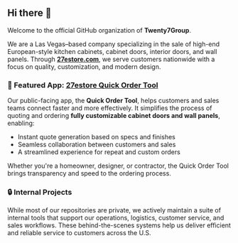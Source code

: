 ## Hi there 👋

Welcome to the official GitHub organization of **Twenty7Group**.

We are a Las Vegas–based company specializing in the sale of high-end European-style kitchen cabinets, cabinet doors, interior doors, and wall panels. Through **[27estore.com](https://27estore.com)**, we serve customers nationwide with a focus on quality, customization, and modern design.

### 🚀 Featured App: [27estore Quick Order Tool](https://orders.27estore.com)

Our public-facing app, the **Quick Order Tool**, helps customers and sales teams connect faster and more effectively. It simplifies the process of quoting and ordering **fully customizable cabinet doors and wall panels**, enabling:

- Instant quote generation based on specs and finishes  
- Seamless collaboration between customers and sales  
- A streamlined experience for repeat and custom orders

Whether you're a homeowner, designer, or contractor, the Quick Order Tool brings transparency and speed to the ordering process.

### 🔒 Internal Projects

While most of our repositories are private, we actively maintain a suite of internal tools that support our operations, logistics, customer service, and sales workflows. These behind-the-scenes systems help us deliver efficient and reliable service to customers across the U.S.
